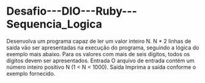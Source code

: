# Desafio---DIO---Ruby---Sequencia_Logica
Desenvolva um programa capaz de ler um valor inteiro N. N * 2 linhas de saída  vão ser apresentadas na execução do programa, seguindo a lógica do exemplo mais  abaixo. Para os valores com mais de seis dígitos, todos os dígitos devem  ser apresentados.    Entrada    O arquivo de entrada contém um número inteiro positivo N (1 &lt; N &lt; 1000).    Saída    Imprima a saída conforme o exemplo fornecido.
